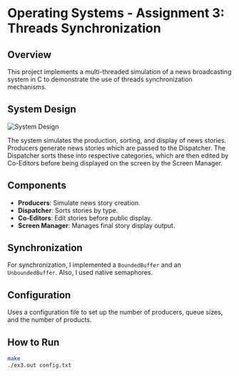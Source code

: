 # Operating Systems - Assignment 3: Threads Synchronization

## Overview

This project implements a multi-threaded simulation of a news broadcasting system in C to demonstrate the use of threads synchronization mechanisms.

## System Design

![System Design](attachment:system-architecture.jpeg)

The system simulates the production, sorting, and display of news stories. Producers generate news stories which are passed to the Dispatcher. The Dispatcher sorts these into respective categories, which are then edited by Co-Editors before being displayed on the screen by the Screen Manager.

## Components

- **Producers**: Simulate news story creation.
- **Dispatcher**: Sorts stories by type.
- **Co-Editors**: Edit stories before public display.
- **Screen Manager**: Manages final story display output.

## Synchronization

For synchronization, I implemented a `BoundedBuffer` and an `UnboundedBuffer`. Also, I used native semaphores.

## Configuration

Uses a configuration file to set up the number of producers, queue sizes, and the number of products.

## How to Run

```bash
make
./ex3.out config.txt
```
